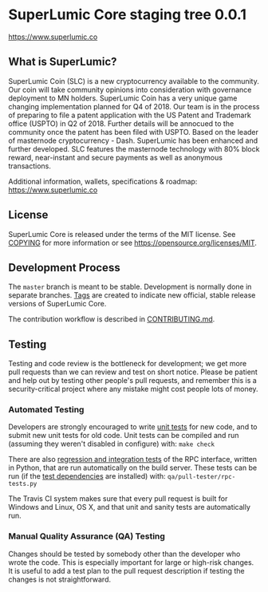 SuperLumic Core staging tree 0.0.1
===============================

https://www.superlumic.co


What is SuperLumic?
----------------
SuperLumic Coin (SLC) is a new cryptocurrency available to the community. Our coin will take community opinions into consideration with governance deployment to MN holders. SuperLumic Coin has a very unique game changing implementation planned for Q4 of 2018. Our team is in the process of preparing to file a patent application with the US Patent and Trademark office (USPTO) in Q2 of 2018. Further details will be annocued to the community once the patent has been filed with USPTO. Based on the leader of masternode cryptocurrency - Dash. SuperLumic has been enhanced and further developed. SLC features the masternode technology with 80% block reward, near-instant and secure payments as well as anonymous transactions. 


Additional information, wallets, specifications & roadmap: https://www.superlumic.co


License
-------

SuperLumic Core is released under the terms of the MIT license. See [COPYING](COPYING) for more
information or see https://opensource.org/licenses/MIT.

Development Process
-------------------

The `master` branch is meant to be stable. Development is normally done in separate branches.
[Tags](https://github.com/superlumiccoin/superlumic/tags) are created to indicate new official,
stable release versions of SuperLumic Core.

The contribution workflow is described in [CONTRIBUTING.md](CONTRIBUTING.md).

Testing
-------

Testing and code review is the bottleneck for development; we get more pull
requests than we can review and test on short notice. Please be patient and help out by testing
other people's pull requests, and remember this is a security-critical project where any mistake might cost people
lots of money.

### Automated Testing

Developers are strongly encouraged to write [unit tests](/doc/unit-tests.md) for new code, and to
submit new unit tests for old code. Unit tests can be compiled and run
(assuming they weren't disabled in configure) with: `make check`

There are also [regression and integration tests](/qa) of the RPC interface, written
in Python, that are run automatically on the build server.
These tests can be run (if the [test dependencies](/qa) are installed) with: `qa/pull-tester/rpc-tests.py`

The Travis CI system makes sure that every pull request is built for Windows
and Linux, OS X, and that unit and sanity tests are automatically run.

### Manual Quality Assurance (QA) Testing

Changes should be tested by somebody other than the developer who wrote the
code. This is especially important for large or high-risk changes. It is useful
to add a test plan to the pull request description if testing the changes is
not straightforward.

